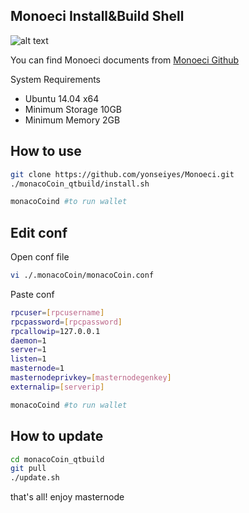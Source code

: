 ## Monoeci Install&Build Shell

![alt text](https://chainz.cryptoid.info/logo/bro.png)

You can find Monoeci documents from [Monoeci Github](https://github.com/monacocoin-net/monacoCoin-Core)

System Requirements

 * Ubuntu 14.04 x64
 * Minimum Storage 10GB
 * Minimum Memory 2GB

## How to use

```sh
git clone https://github.com/yonseiyes/Monoeci.git
./monacoCoin_qtbuild/install.sh

monacoCoind #to run wallet
```

## Edit conf

Open conf file 
```sh
vi ./.monacoCoin/monacoCoin.conf
```

Paste conf
```sh
rpcuser=[rpcusername]
rpcpassword=[rpcpassword]
rpcallowip=127.0.0.1
daemon=1
server=1
listen=1
masternode=1
masternodeprivkey=[masternodegenkey]
externalip=[serverip]
```

```sh
monacoCoind #to run wallet
```

## How to update 
```sh
cd monacoCoin_qtbuild
git pull
./update.sh
```

that's all! enjoy masternode 
